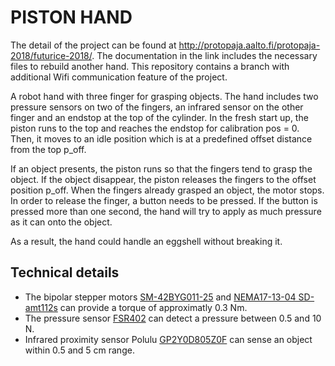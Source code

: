 # PISTON HAND
The detail of the project can be found at <http://protopaja.aalto.fi/protopaja-2018/futurice-2018/>. 
The documentation in the link includes the necessary files to rebuild another hand. 
This repository contains a branch with additional Wifi communication 
feature of the project.

A robot hand with three finger for grasping objects.
The hand includes two pressure sensors on two of the fingers, 
an infrared sensor on the other finger and an endstop at the top 
of the cylinder. In the fresh start up, the piston runs to the top 
and reaches the endstop for calibration pos = 0. Then, it moves to 
an idle position which is at a predefined offset distance from the top p_off. 

If an object presents, the piston runs so that the fingers tend to 
grasp the object. If the object disappear, the piston releases the 
fingers to the offset position p_off. When the fingers already 
grasped an object, the motor stops. In order to release the finger, 
a button needs to be pressed. If the button is pressed more than one second,
the hand will try to apply as much pressure as it can onto the object.

As a result, the hand could handle an eggshell without breaking it.

## Technical details
* The bipolar stepper motors [SM-42BYG011-25](https://www.sparkfun.com/datasheets/Robotics/SM-42BYG011-25.pdf "Mercury motor") 
and [NEMA17-13-04 SD-amt112s](https://www.cui.com/product/resource/nema17-amt112s.pdf)
 can provide a torque of approximatly 0.3 Nm.
* The pressure sensor 
[FSR402](https://www.trossenrobotics.com/productdocs/2010-10-26-DataSheet-FSR402-Layout2.pdf "Pressure sensor datasheet")
 can detect a pressure between 0.5 and 10 N.
* Infrared proximity sensor Polulu [GP2Y0D805Z0F](https://www.pololu.com/product/1132 "Infrared proximity sensor specifications")
 can sense an object within 0.5 and 5 cm range.

